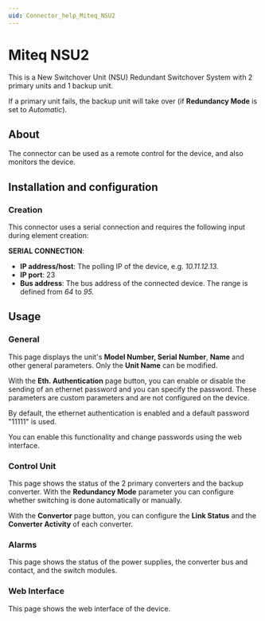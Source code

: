 ```yaml
---
uid: Connector_help_Miteq_NSU2
---
```


# Miteq NSU2

This is a New Switchover Unit (NSU) Redundant Switchover System with 2 primary units and 1 backup unit.

If a primary unit fails, the backup unit will take over (if **Redundancy Mode** is set to *Automatic*).

## About

The connector can be used as a remote control for the device, and also monitors the device.

## Installation and configuration

### Creation

This connector uses a serial connection and requires the following input during element creation:

**SERIAL CONNECTION**:

- **IP address/host**: The polling IP of the device, e.g. *10.11.12.13.*
- **IP port**: 23
- **Bus address**: The bus address of the connected device. The range is defined from *64* to *95.*

## Usage

### General

This page displays the unit's **Model Number, Serial Number**, **Name** and other general parameters. Only the **Unit Name** can be modified.

With the **Eth. Authentication** page button, you can enable or disable the sending of an ethernet password and you can specify the password. These parameters are custom parameters and are not configured on the device.

By default, the ethernet authentication is enabled and a default password "11111" is used.

You can enable this functionality and change passwords using the web interface.

### Control Unit

This page shows the status of the 2 primary converters and the backup converter. With the **Redundancy Mode** parameter you can configure whether switching is done automatically or manually.

With the **Convertor** page button, you can configure the **Link Status** and the **Converter Activity** of each converter.

### Alarms

This page shows the status of the power supplies, the converter bus and contact, and the switch modules.

### Web Interface

This page shows the web interface of the device.

